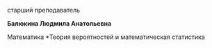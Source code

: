 старший преподаватель



**Балюкина Людмила Анатольевна**

Математика
	*Теория вероятностей и математическая статистика